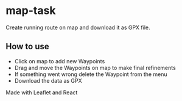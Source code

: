 # map-task

Create running route on map and download it as GPX file.

## How to use

* Click on map to add new Waypoints
* Drag and move the Waypoints on map to make final refinements
* If something went wrong delete the Waypoint from the menu
* Download the data as GPX

Made with Leaflet and React
